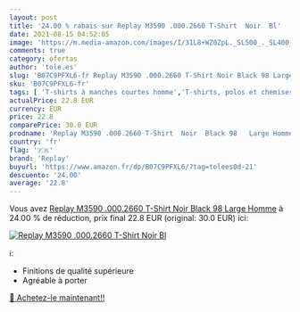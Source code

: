 ```yaml
---
layout: post
title: '24.00 % rabais sur Replay M3590 .000.2660 T-Shirt  Noir  Bl'
date: 2021-08-15 04:52:05
image: 'https://m.media-amazon.com/images/I/31L8+WZ0ZpL._SL500_._SL400_.jpg'
comments: true
category: ofertas
author: 'tole.es'
slug: 'B07C9PFXL6-fr Replay M3590 .000.2660 T-Shirt Noir Black 98 Large Homme'
sku: 'B07C9PFXL6-fr'
tags: [ 'T-shirts à manches courtes homme','T-shirts, polos et chemises homme','Vêtements','Vêtements homme','replay', ]
actualPrice: 22.8 EUR
currency: EUR
price: 22.8
comparePrice: 30.0 EUR
prodname: 'Replay M3590 .000.2660 T-Shirt  Noir  Black 98   Large Homme'
country: 'fr'
flag: '🇫🇷'
brand: 'Replay'
buyurl: 'https://www.amazon.fr/dp/B07C9PFXL6/?tag=tolees0d-21'
descuento: '24.00'
average: '22.8'
---
```


Vous avez [Replay M3590 .000.2660 T-Shirt  Noir  Black 98   Large Homme](https://www.amazon.fr/dp/B07C9PFXL6/?tag=tolees0d-21)  à  24.00 % de réduction, prix final  22.8 EUR (original: 30.0 EUR) ici:

[![Replay M3590 .000.2660 T-Shirt  Noir  Bl](https://m.media-amazon.com/images/I/31L8+WZ0ZpL._SL500_._SL400_.jpg)](https://www.amazon.fr/dp/B07C9PFXL6/?tag=tolees0d-21)

ℹ️:

- Finitions de qualité supérieure
- Agréable à porter

[🛒 Achetez-le maintenant!!](https://www.amazon.fr/dp/B07C9PFXL6/?tag=tolees0d-21)
